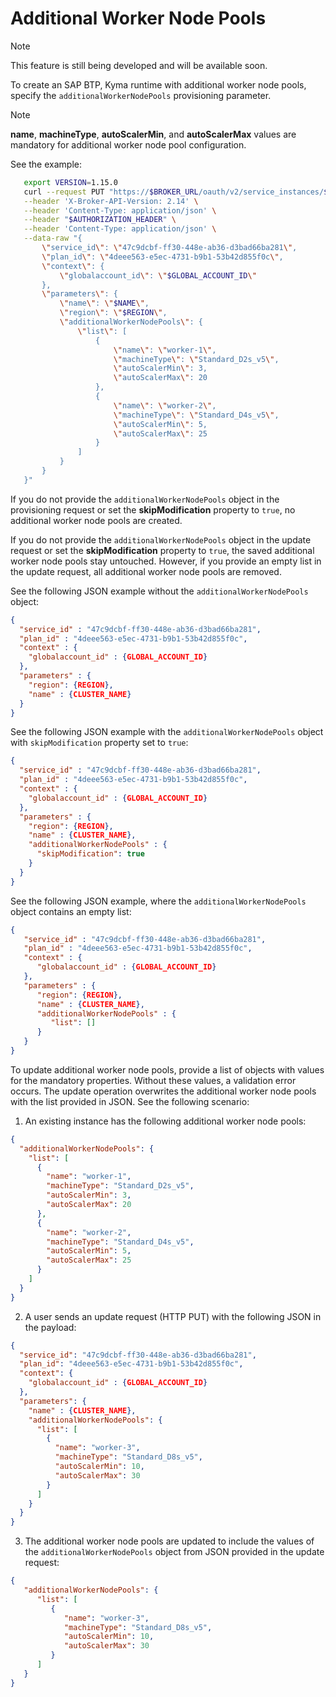 # Additional Worker Node Pools

> [!NOTE]
> This feature is still being developed and will be available soon.

To create an SAP BTP, Kyma runtime with additional worker node pools, specify the `additionalWorkerNodePools` provisioning parameter.

> [!NOTE]
> **name**, **machineType**, **autoScalerMin**, and **autoScalerMax** values are mandatory for additional worker node pool configuration.

See the example:

```bash
   export VERSION=1.15.0
   curl --request PUT "https://$BROKER_URL/oauth/v2/service_instances/$INSTANCE_ID?accepts_incomplete=true" \
   --header 'X-Broker-API-Version: 2.14' \
   --header 'Content-Type: application/json' \
   --header "$AUTHORIZATION_HEADER" \
   --header 'Content-Type: application/json' \
   --data-raw "{
       \"service_id\": \"47c9dcbf-ff30-448e-ab36-d3bad66ba281\",
       \"plan_id\": \"4deee563-e5ec-4731-b9b1-53b42d855f0c\",
       \"context\": {
           \"globalaccount_id\": \"$GLOBAL_ACCOUNT_ID\"
       },
       \"parameters\": {
           \"name\": \"$NAME\",
           \"region\": \"$REGION\",
           \"additionalWorkerNodePools\": {
               \"list\": [
                   {
                       \"name\": \"worker-1\",
                       \"machineType\": \"Standard_D2s_v5\",
                       \"autoScalerMin\": 3,
                       \"autoScalerMax\": 20
                   },
                   {
                       \"name\": \"worker-2\",
                       \"machineType\": \"Standard_D4s_v5\",
                       \"autoScalerMin\": 5,
                       \"autoScalerMax\": 25
                   }
               ]
           }
       }
   }"
```

If you do not provide the `additionalWorkerNodePools` object in the provisioning request or set the **skipModification** property to `true`, no additional worker node pools are created.

If you do not provide the `additionalWorkerNodePools` object in the update request or set the **skipModification** property to `true`, the saved additional worker node pools stay untouched.
However, if you provide an empty list in the update request, all additional worker node pools are removed.

See the following JSON example without the `additionalWorkerNodePools` object:

```json
{
  "service_id" : "47c9dcbf-ff30-448e-ab36-d3bad66ba281",
  "plan_id" : "4deee563-e5ec-4731-b9b1-53b42d855f0c",
  "context" : {
    "globalaccount_id" : {GLOBAL_ACCOUNT_ID}
  },
  "parameters" : {
    "region": {REGION},
    "name" : {CLUSTER_NAME}
  }
}
```

See the following JSON example with the `additionalWorkerNodePools` object with `skipModification` property set to `true`:

```json
{
  "service_id" : "47c9dcbf-ff30-448e-ab36-d3bad66ba281",
  "plan_id" : "4deee563-e5ec-4731-b9b1-53b42d855f0c",
  "context" : {
    "globalaccount_id" : {GLOBAL_ACCOUNT_ID}
  },
  "parameters" : {
    "region": {REGION},
    "name" : {CLUSTER_NAME},
    "additionalWorkerNodePools" : {
      "skipModification": true
    }
  }
}
```

See the following JSON example, where the `additionalWorkerNodePools` object contains an empty list:

```json
{
   "service_id" : "47c9dcbf-ff30-448e-ab36-d3bad66ba281",
   "plan_id" : "4deee563-e5ec-4731-b9b1-53b42d855f0c",
   "context" : {
      "globalaccount_id" : {GLOBAL_ACCOUNT_ID}
   },
   "parameters" : {
      "region": {REGION},
      "name" : {CLUSTER_NAME},
      "additionalWorkerNodePools" : {
         "list": []
      }
   }
}
```

To update additional worker node pools, provide a list of objects with values for the mandatory properties. Without these values, a validation error occurs.
The update operation overwrites the additional worker node pools with the list provided in JSON. See the following scenario:

1. An existing instance has the following additional worker node pools:

```json
{
  "additionalWorkerNodePools": {
    "list": [
      {
        "name": "worker-1",
        "machineType": "Standard_D2s_v5",
        "autoScalerMin": 3,
        "autoScalerMax": 20
      },
      {
        "name": "worker-2",
        "machineType": "Standard_D4s_v5",
        "autoScalerMin": 5,
        "autoScalerMax": 25
      }
    ]
  }
}
```

2. A user sends an update request (HTTP PUT) with the following JSON in the payload:
```json
{
  "service_id": "47c9dcbf-ff30-448e-ab36-d3bad66ba281",
  "plan_id": "4deee563-e5ec-4731-b9b1-53b42d855f0c",
  "context": {
    "globalaccount_id" : {GLOBAL_ACCOUNT_ID}
  },
  "parameters": {
    "name" : {CLUSTER_NAME},
    "additionalWorkerNodePools": {
      "list": [
        {
          "name": "worker-3",
          "machineType": "Standard_D8s_v5",
          "autoScalerMin": 10,
          "autoScalerMax": 30
        }
      ]
    }
  }
}
```

3. The additional worker node pools are updated to include the values of the `additionalWorkerNodePools` object from JSON provided in the update request:
```json
{
   "additionalWorkerNodePools": {
      "list": [
         {
            "name": "worker-3",
            "machineType": "Standard_D8s_v5",
            "autoScalerMin": 10,
            "autoScalerMax": 30
         }
      ]
   }
}
```
